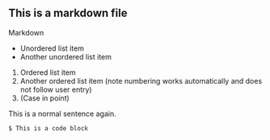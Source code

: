 ## This is a markdown file

Markdown
- Unordered list item
- Another unordered list item

1. Ordered list item
1. Another ordered list item (note numbering works automatically and does not follow user entry)
999. (Case in point)

This is a normal sentence again. 

    $ This is a code block